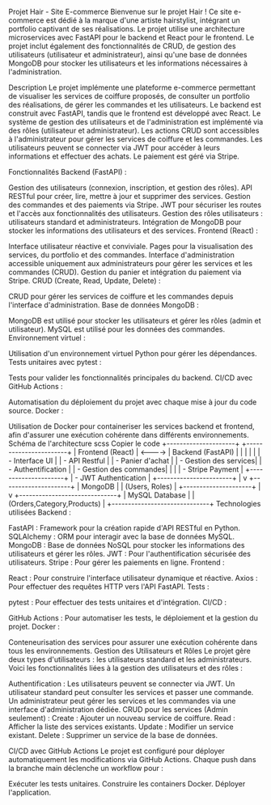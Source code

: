 Projet Hair - Site E-commerce
Bienvenue sur le projet Hair ! Ce site e-commerce est dédié à la marque d'une artiste hairstylist, intégrant un portfolio captivant de ses réalisations. Le projet utilise une architecture microservices avec FastAPI pour le backend et React pour le frontend. Le projet inclut également des fonctionnalités de CRUD, de gestion des utilisateurs (utilisateur et administrateur), ainsi qu'une base de données MongoDB pour stocker les utilisateurs et les informations nécessaires à l'administration.

Description
Le projet implémente une plateforme e-commerce permettant de visualiser les services de coiffure proposés, de consulter un portfolio des réalisations, de gérer les commandes et les utilisateurs. Le backend est construit avec FastAPI, tandis que le frontend est développé avec React. Le système de gestion des utilisateurs et de l'administration est implémenté via des rôles (utilisateur et administrateur). Les actions CRUD sont accessibles à l'administrateur pour gérer les services de coiffure et les commandes. Les utilisateurs peuvent se connecter via JWT pour accéder à leurs informations et effectuer des achats. Le paiement est géré via Stripe.

Fonctionnalités
Backend (FastAPI) :

Gestion des utilisateurs (connexion, inscription, et gestion des rôles).
API RESTful pour créer, lire, mettre à jour et supprimer des services.
Gestion des commandes et des paiements via Stripe.
JWT pour sécuriser les routes et l'accès aux fonctionnalités des utilisateurs.
Gestion des rôles utilisateurs : utilisateurs standard et administrateurs.
Intégration de MongoDB pour stocker les informations des utilisateurs et des services.
Frontend (React) :

Interface utilisateur réactive et conviviale.
Pages pour la visualisation des services, du portfolio et des commandes.
Interface d'administration accessible uniquement aux administrateurs pour gérer les services et les commandes (CRUD).
Gestion du panier et intégration du paiement via Stripe.
CRUD (Create, Read, Update, Delete) :

CRUD pour gérer les services de coiffure et les commandes depuis l'interface d'administration.
Base de données MongoDB :

MongoDB est utilisé pour stocker les utilisateurs et gérer les rôles (admin et utilisateur).
MySQL est utilisé pour les données des commandes.
Environnement virtuel :

Utilisation d'un environnement virtuel Python pour gérer les dépendances.
Tests unitaires avec pytest :

Tests pour valider les fonctionnalités principales du backend.
CI/CD avec GitHub Actions :

Automatisation du déploiement du projet avec chaque mise à jour du code source.
Docker :

Utilisation de Docker pour containeriser les services backend et frontend, afin d'assurer une exécution cohérente dans différents environnements.
Schéma de l'architecture
scss
Copier le code
+---------------------+        +-----------------------+
| Frontend (React)    | <----> | Backend (FastAPI)     |
|                     |        |                       |
| - Interface UI      |        | - API Restful         |
| - Panier d'achat    |        | - Gestion des services|
| - Authentification  |        | - Gestion des commandes|
|                     |        | - Stripe Payment      |
+---------------------+        | - JWT Authentication  |
                               +-----------------------+
                                         |
                                         v
                             +---------------------+
                             | MongoDB             |
                             | (Users, Roles)      |
                             +---------------------+
                                         |
                                         v
                             +------------------------------+
                             | MySQL Database               |
                             | (Orders,Category,Products)   |
                             +------------------------------+
Technologies utilisées
Backend :

FastAPI : Framework pour la création rapide d'API RESTful en Python.
SQLAlchemy : ORM pour interagir avec la base de données MySQL.
MongoDB : Base de données NoSQL pour stocker les informations des utilisateurs et gérer les rôles.
JWT : Pour l'authentification sécurisée des utilisateurs.
Stripe : Pour gérer les paiements en ligne.
Frontend :

React : Pour construire l'interface utilisateur dynamique et réactive.
Axios : Pour effectuer des requêtes HTTP vers l'API FastAPI.
Tests :

pytest : Pour effectuer des tests unitaires et d'intégration.
CI/CD :

GitHub Actions : Pour automatiser les tests, le déploiement et la gestion du projet.
Docker :

Conteneurisation des services pour assurer une exécution cohérente dans tous les environnements.
Gestion des Utilisateurs et Rôles
Le projet gère deux types d'utilisateurs : les utilisateurs standard et les administrateurs. Voici les fonctionnalités liées à la gestion des utilisateurs et des rôles :

Authentification :
Les utilisateurs peuvent se connecter via JWT.
Un utilisateur standard peut consulter les services et passer une commande.
Un administrateur peut gérer les services et les commandes via une interface d'administration dédiée.
CRUD pour les services (Admin seulement) :
Create : Ajouter un nouveau service de coiffure.
Read : Afficher la liste des services existants.
Update : Modifier un service existant.
Delete : Supprimer un service de la base de données.

CI/CD avec GitHub Actions
Le projet est configuré pour déployer automatiquement les modifications via GitHub Actions. Chaque push dans la branche main déclenche un workflow pour :

Exécuter les tests unitaires.
Construire les containers Docker.
Déployer l'application.

